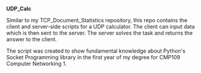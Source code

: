 **UDP_Calc**

Similar to my TCP_Document_Statistics repository, this repo contains the client and server-side scripts for a UDP calculator. 
The client can input data which is then sent to the server. The server solves the task and returns the answer to the client.

The script was created to show fundamental knowledge about Python's Socket Programming library in the first year of my degree for CMP109 Computer Networking 1. 
